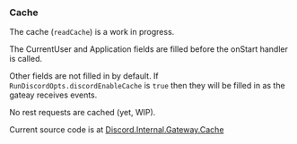 ### Cache

The cache (`readCache`) is a work in progress.

The CurrentUser and Application fields are filled before the onStart handler is called.

Other fields are not filled in by default. If `RunDiscordOpts.discordEnableCache` is `true` then they will be filled in as the gateay receives events.

No rest requests are cached (yet, WIP).

Current source code is at [Discord.Internal.Gateway.Cache](../src/Discord/Internal/Gateway/Cache.hs)
